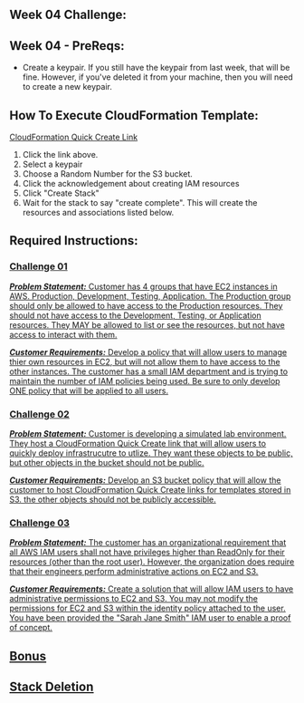## Week 04 Challenge: 

## Week 04 - PreReqs: 
- Create a keypair. If you still have the keypair from last week, that will be fine. However, if you've deleted it from your machine, then you will need to create a new keypair. 

## How To Execute CloudFormation Template:
[CloudFormation Quick Create Link](https://us-east-1.console.aws.amazon.com/cloudformation/home?region=us-east-1#/stacks/create/review?templateURL=https://aws-security-labs.s3.amazonaws.com/week-03-cf_template.yml&stackName=week-03-stack)
1. Click the link above.
3. Select a keypair
4. Choose a Random Number for the S3 bucket. 
4. Click the acknowledgement about creating IAM resources
5. Click "Create Stack"
6. Wait for the stack to say "create complete". This will create the resources and associations listed below.

## Required Instructions: 
### **<u>Challenge 01**
***Problem Statement:*** Customer has 4 groups that have EC2 instances in AWS. Production, Development, Testing, Application. The Production group should only be allowed to have access to the Production resources. They should not have access to the Development, Testing, or Application resources. They MAY be allowed to list or see the resources, but not have access to interact with them.  

***Customer Requirements:***
Develop a policy that will allow users to manage thier own resources in EC2, but will not allow them to have access to the other instances. The customer has a small IAM department and is trying to maintain the number of IAM policies being used. Be sure to only develop ONE policy that will be applied to all users. 

### **<u>Challenge 02**
***Problem Statement:*** Customer is developing a simulated lab environment. They host a CloudFormation Quick Create link that will allow users to quickly deploy infrastrucutre to utlize. They want these objects to be public, but other objects in the bucket should not be public.

***Customer Requirements:***
Develop an S3 bucket policy that will allow the customer to host CloudFormation Quick Create links for templates stored in S3. the other objects should not be publicly accessible.

### **<u>Challenge 03**
***Problem Statement:*** The customer has an organizational requirement that all AWS IAM users shall not have privileges higher than ReadOnly for their resources (other than the root user). However, the organization does require that their engineers perform administrative actions on EC2 and S3. 

***Customer Requirements:***
Create a solution that will allow IAM users to have administrative permissions to EC2 and S3. You may not modify the permissions for EC2 and S3 within the identity policy attached to the user. You have been provided the "Sarah Jane Smith" IAM user to enable a proof of concept. 


## Bonus 


## Stack Deletion 

